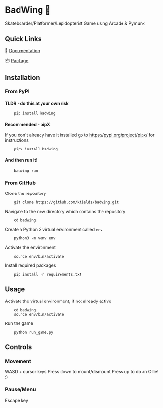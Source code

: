 # BadWing :butterfly:

Skateboarder/Platformer/Lepidopterist Game using Arcade & Pymunk

## Quick Links

:notebook: [Documentation](https://badwing.readthedocs.io/en/latest/)

:package: [Package](https://pypi.org/project/badwing/)

## Installation

### From PyPI

#### TLDR - do this at your own risk

        pip install badwing

#### Recommended - pipX

If you don't already have it installed go to https://pypi.org/project/pipx/ for instructions

        pipx install badwing

#### And then run it!

        badwing run


### From GitHub

Clone the repository

        git clone https://github.com/kfields/badwing.git
        
Navigate to the new directory which contains the repository

        cd badwing

Create a Python 3 virtual environment called `env`

        python3 -m venv env
        
Activate the environment

        source env/bin/activate
        
Install required packages

        pip install -r requirements.txt


## Usage

Activate the virtual environment, if not already active

        cd badwing
        source env/bin/activate
        
Run the game

        python run_game.py

## Controls

### Movement

WASD + cursor keys
Press down to mount/dismount
Press up to do an Ollie! :)

### Pause/Menu

Escape key
